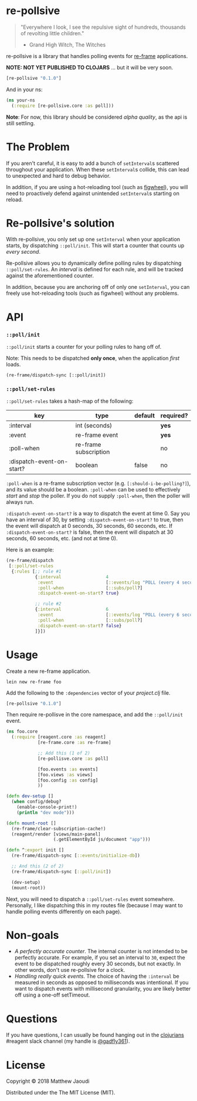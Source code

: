 # re-pollsive

> "Everywhere I look, I see the repulsive sight of hundreds, thousands of revolting little children."
> - Grand High Witch, The Witches

re-pollsive is a library that handles polling events
for [re-frame](https://github.com/Day8/re-frame) applications.

**NOTE: NOT YET PUBLISHED TO CLOJARS** ... but it will be very soon.

```clojure
[re-pollsive "0.1.0"]
```

And in your ns:
```clojure
(ns your-ns
  (:require [re-pollsive.core :as poll]))
```
  
**Note**: For now, this library should be considered *alpha quality*,
as the api is still settling.

# The Problem

If you aren't careful, it is easy to add a bunch of `setInterval`s
scattered throughout your application.  When these `setInterval`s
collide, this can lead to unexpected and hard to debug behavior.

In addition, if you are using a hot-reloading tool (such
as [figwheel](https://github.com/bhauman/lein-figwheel)), you will
need to proactively defend against unintended `setInterval`s starting
on reload.

# Re-pollsive's solution

With re-pollsive, you only set up one `setInterval` when your
application starts, by dispatching `::poll/init`.  This will start a
counter that counts up *every second*.

Re-pollsive allows you to dynamically define polling rules by
dispatching `::poll/set-rules`.  An *interval* is defined for each
rule, and will be tracked against the aforementioned counter.

In addition, because you are anchoring off of only one `setInterval`,
you can freely use hot-reloading tools (such as figwheel) without any
problems.

# API

### `::poll/init`

`::poll/init` starts a counter for your polling rules to hang off of.

Note: This needs to be dispatched **only once**, when the application *first* loads.

```
(re-frame/dispatch-sync [::poll/init])
```

### `::poll/set-rules`

`::poll/set-rules` takes a hash-map of the following:

| key                       | type                  | default   | required? |
|---------------------------|-----------------------|-----------|-----------|
| :interval                 | int (seconds)         |           | **yes**   |
| :event                    | re-frame event        |           | **yes**   |
| :poll-when                | re-frame subscription |           | no        |
| :dispatch-event-on-start? | boolean               | false     | no        |

`:poll-when` is a re-frame subscription vector
(e.g. `[:should-i-be-polling?]`), and its value should be a boolean.
`:poll-when` can be used to effectively *start* and *stop* the poller.
If you do not supply `:poll-when`, then the poller will always run.

`:dispatch-event-on-start?` is a way to dispatch the event at time 0.
Say you have an interval of 30, by setting `:dispatch-event-on-start?`
to true, then the event will dispatch at 0 seconds, 30 seconds, 60
seconds, etc.  If `:dispatch-event-on-start?` is false, then the event
will dispatch at 30 seconds, 60 seconds, etc. (and not at time 0).

Here is an example:

```clojure
(re-frame/dispatch
 [::poll/set-rules
  {:rules [;; rule #1
           {:interval                 4
            :event                    [::events/log "POLL (every 4 seconds)"]
            :poll-when                [::subs/poll?]
            :dispatch-event-on-start? true}

           ;; rule #2
           {:interval                 6
            :event                    [::events/log "POLL (every 6 seconds)"]
            :poll-when                [::subs/poll?]
            :dispatch-event-on-start? false}
           ]}])
```

# Usage

Create a new re-frame application.

```
lein new re-frame foo
```

Add the following to the `:dependencies` vector of your *project.clj*
file.

```clojure
[re-pollsive "0.1.0"]
```

Then require re-pollisve in the core namespace, and add the
`::poll/init` event.

```clojure
(ns foo.core
  (:require [reagent.core :as reagent]
            [re-frame.core :as re-frame]

            ;; Add this (1 of 2)
            [re-pollisve.core :as poll]

            [foo.events :as events]
            [foo.views :as views]
            [foo.config :as config]
            ))

(defn dev-setup []
  (when config/debug?
    (enable-console-print!)
    (println "dev mode")))

(defn mount-root []
  (re-frame/clear-subscription-cache!)
  (reagent/render [views/main-panel]
                  (.getElementById js/document "app")))

(defn ^:export init []
  (re-frame/dispatch-sync [::events/initialize-db])

  ;; And this (2 of 2)
  (re-frame/dispatch-sync [::poll/init])

  (dev-setup)
  (mount-root))
```

Next, you will need to dispatch a `::poll/set-rules` event somewhere.
Personally, I like dispatching this in my routes file (because I may
want to handle polling events differently on each page).

# Non-goals

- *A perfectly accurate counter*. The internal counter is not intended
  to be perfectly accurate. For example, if you set an interval to
  `30`, expect the event to be dispatched roughly every 30 seconds,
  but not exactly. In other words, don't use re-pollsive for a clock.
- *Handling really quick events*.  The choice of having the `:interval`
  be measured in seconds as opposed to milliseconds was intentional.
  If you want to dispatch events with millisecond granularity, you are
  likely better off using a one-off setTimeout.

# Questions

If you have questions, I can usually be found hanging out in
the [clojurians](http://clojurians.net/) #reagent slack channel (my
handle is [@gadfly361](https://twitter.com/gadfly361)).

# License

Copyright © 2018 Matthew Jaoudi

Distributed under the The MIT License (MIT).
